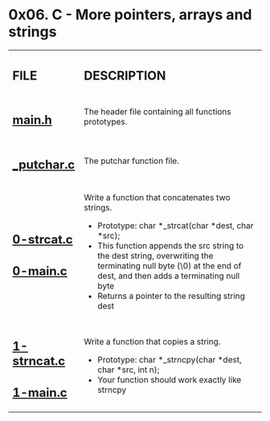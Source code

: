 <h1>0x06. C - More pointers, arrays and strings</h1>

<table>
    <tr>
        <td><h2><strong>FILE</strong></h2></td>
        <td><h2><strong>DESCRIPTION</strong></h2></td>
    </tr>
    <tr>
        <td><h2><a href="https://github.com/LivingDemonness28/alx-low_level_programming/blob/master/0x06-pointers_arrays_strings/main.h" target="_blank">main.h</a></h2></td>
        <td>The header file containing all functions prototypes.</td>
    </tr>
    <tr>
        <td><h2><a href="https://github.com/LivingDemonness28/alx-low_level_programming/blob/master/0x06-pointers_arrays_strings/_putchar.c" target="_blank">_putchar.c</a></h2></td>
        <td>The putchar function file.</td>
    </tr>
    <tr>
        <td>
        <h2><a href="https://github.com/LivingDemonness28/alx-low_level_programming/blob/master/0x06-pointers_arrays_strings/0-strcat.c" target="_blank">0-strcat.c</a></h2>
        <h2><a href="https://github.com/LivingDemonness28/alx-low_level_programming/blob/master/0x06-pointers_arrays_strings/0-main.c" target="_blank">0-main.c</a></h2>
        </td>
        <td>
            <p>Write a function that concatenates two strings.</p>
            <ul>
                <li>Prototype: char *_strcat(char *dest, char *src);</li>
                <li>This function appends the src string to the dest string, overwriting the terminating null byte (\0) at the end of dest, and then adds a terminating null byte</li>
                <li>Returns a pointer to the resulting string dest</li>
            </ul>
        </td>
    </tr>
    <tr>
        <td>
        <h2><a href="https://github.com/LivingDemonness28/alx-low_level_programming/blob/master/0x06-pointers_arrays_strings/1-strncat.c" target="_blank">1-strncat.c</a></h2>
        <h2><a href="https://github.com/LivingDemonness28/alx-low_level_programming/blob/master/0x06-pointers_arrays_strings/1-main.c" target="_blank">1-main.c</a></h2>
        </td>
        <td>
            <p>Write a function that copies a string.</p>
            <ul>
                <li>Prototype: char *_strncpy(char *dest, char *src, int n);</li>
                <li>Your function should work exactly like strncpy</li>
            </ul>
        </td>
    </tr>
</table>